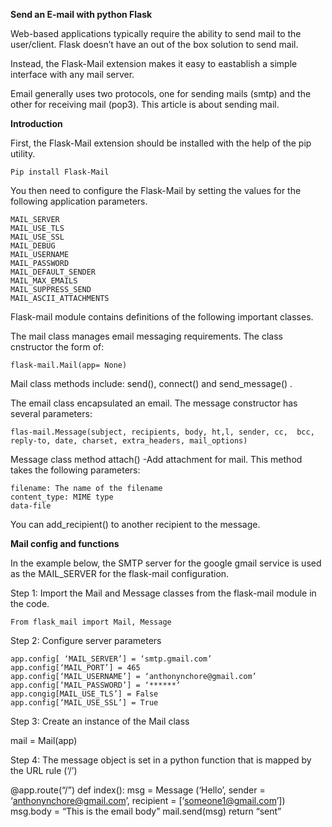 <b>Send an E-mail with python Flask</b>

Web-based applications typically require the ability to send mail to the user/client. Flask doesn’t have an out of the box solution to send mail.

Instead, the Flask-Mail extension makes it easy to eastablish a simple interface with any mail server.

Email generally uses two protocols, one for sending mails (smtp) and the other for receiving mail (pop3). This article is about sending mail.


<b>Introduction</b>


First, the Flask-Mail extension should be installed with the help of the pip utility.

	Pip install Flask-Mail

You then need to configure the Flask-Mail by setting the values for the following application parameters.

	MAIL_SERVER
	MAIL_USE_TLS
	MAIL_USE_SSL
	MAIL_DEBUG
	MAIL_USERNAME
	MAIL_PASSWORD
	MAIL_DEFAULT_SENDER
	MAIL_MAX_EMAILS
	MAIL_SUPPRESS_SEND
	MAIL_ASCII_ATTACHMENTS

Flask-mail module contains definitions of the following important classes.

The mail class manages email messaging requirements. The class cnstructor the form of:
	
	flask-mail.Mail(app= None)

Mail class methods include: send(), connect() and send_message() .

The email class encapsulated an email. The message constructor has several parameters:

	flas-mail.Message(subject, recipients, body, ht,l, sender, cc, 	bcc, reply-to, date, charset, extra_headers, mail_options)

Message class method attach() -Add attachment for mail. This method takes the following parameters:


	filename: The name of the filename
	content_type: MIME type
	data-file

You can add_recipient() to another recipient to the message.


<b>Mail config and functions</b>

In the example below, the SMTP server for the google gmail service is used as the MAIL_SERVER for the flask-mail configuration.

Step 1: Import the Mail and Message classes from the flask-mail module in the code.

	From flask_mail import Mail, Message 

Step 2: Configure server parameters 

	app.config[ ‘MAIL_SERVER’] = ‘smtp.gmail.com’
	app.config[‘MAIL_PORT’] = 465
	app.config[‘MAIL_USERNAME’] = ‘anthonynchore@gmail.com’
	app.config[‘MAIL_PASSWORD’] = ‘******’
	app.congig[MAIL_USE_TLS’] = False
	app.config[‘MAIL_USE_SSL’] = True

Step 3: Create an instance of the Mail class

mail = Mail(app)

Step 4: The message object is set in a python function that is mapped by the URL rule (‘/’)

@app.route(“/”)
def index():
	msg  = Message (‘Hello’, sender = ‘anthonynchore@gmail.com’, 			recipient  = [‘someone1@gmail.com’])
	msg.body = “This is the email body”
	mail.send(msg)
	return “sent”